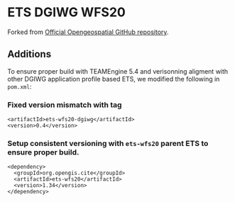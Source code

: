 # ETS DGIWG WFS20

Forked from [Official Opengeospatial GitHub repository](https://github.com/opengeospatial/ets-wfs20-dgiwg). 

## Additions 
To ensure proper build with TEAMEngine 5.4 and verisonning aligment with other DGIWG application profile based ETS, we modified the following in `pom.xml`: 
### Fixed version mismatch with tag 
```
<artifactId>ets-wfs20-dgiwg</artifactId>
<version>0.4</version>
```
### Setup consistent versioning with `ets-wfs20` parent ETS to ensure proper build. 
```
<dependency>
  <groupId>org.opengis.cite</groupId>
  <artifactId>ets-wfs20</artifactId>
  <version>1.34</version>
</dependency>
```

